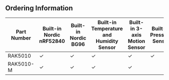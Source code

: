 ## Ordering Information

| **Part Number** | **Built-in Nordic nRF52840** | **Built-in Nordic BG96** | **Built-in Temperature and Humidity Sensor** | **Built-in 3-axis Motion Sensor** | **Built-in Pressure Sensor** | **Built in Light Sensor** | 
| ---- | ---- | ---- | ---- | ---- | ---- | ---- | 
| RAK5010 | ✓ | ✓ | ✓ | ✓ | ✓ | ✓ | 
| RAK5010-M | ✓ | ✓ | ✓ | ✓ |  |  | 
